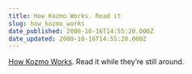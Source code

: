 ```yaml
---
title: How Kozmo Works. Read it
slug: how_kozmo_works
date_published: 2000-10-16T14:55:20.000Z
date_updated: 2000-10-16T14:55:20.000Z
---
```


[How Kozmo Works](http://www.kozmo.com/cgi-bin/ncommerce3/ExecMacro/hel/how_kozmo_work.d2w/report?). Read it while they’re still around.
